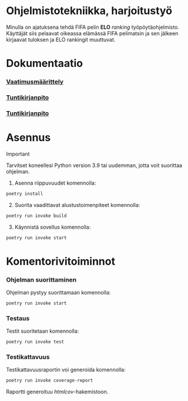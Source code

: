 

# Ohjelmistotekniikka, harjoitustyö
Minulla on ajatuksena tehdä FIFA pelin **ELO** *ranking* työpöytäohjelmisto.
Käyttäjät siis pelaavat oikeassa elämässä FIFA pelimatsin ja sen jälkeen kirjaavat tuloksen ja ELO rankingit muuttuvat.


# Dokumentaatio
### [Vaatimusmäärittely](https://github.com/lamtonylam/ohjelmistotekniikka/blob/main/dokumentaatio/vaatimusmaarittely.md)  
### [Tuntikirjanpito](https://github.com/lamtonylam/ohjelmistotekniikka/blob/main/dokumentaatio/tuntikirjanpito.md)
### [Tuntikirjanpito](https://github.com/lamtonylam/ohjelmistotekniikka/blob/main/dokumentaatio/changelog.md)

# Asennus
> [!IMPORTANT]  
> Tarvitset koneellesi Python version 3.9 tai uudemman, jotta voit suorittaa ohjelman.

1. Asenna riippuvuudet komennolla:

```bash
poetry install
```

2. Suorita vaadittavat alustustoimenpiteet komennolla:

```bash
poetry run invoke build
```

3. Käynnistä sovellus komennolla:

```bash
poetry run invoke start
```


# Komentorivitoiminnot

### Ohjelman suorittaminen

Ohjelman pystyy suorittamaan komennolla:

```bash
poetry run invoke start
```

### Testaus

Testit suoritetaan komennolla:

```bash
poetry run invoke test
```

### Testikattavuus

Testikattavuusraportin voi generoida komennolla:

```bash
poetry run invoke coverage-report
```

Raportti generoituu _htmlcov_-hakemistoon.